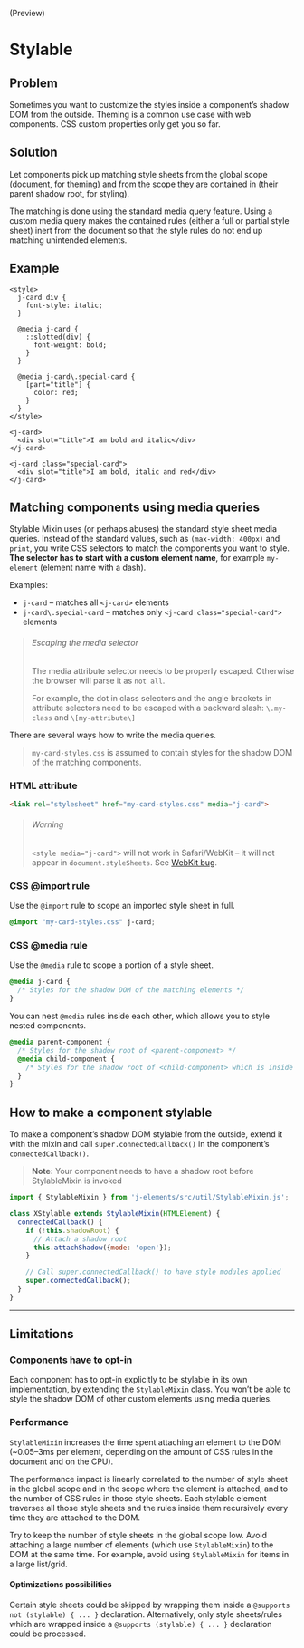 <!--imports
/node_modules/j-elements/src/components/Card.js
-->

<maturity-badge preview>(Preview)</maturity-badge>

# Stylable

## Problem

Sometimes you want to customize the styles inside a component’s shadow DOM from the outside. Theming is a common use case with web components. CSS custom properties only get you so far.

## Solution

Let components pick up matching style sheets from the global scope (document, for theming) and from the scope they are contained in (their parent shadow root, for styling).

The matching is done using the standard media query feature. Using a custom media query makes the contained rules (either a full or partial style sheet) inert from the document so that the style rules do not end up matching unintended elements.

## Example

```html,live
<style>
  j-card div {
    font-style: italic;
  }

  @media j-card {
    ::slotted(div) {
      font-weight: bold;
    }
  }

  @media j-card\.special-card {
    [part="title"] {
      color: red;
    }
  }
</style>

<j-card>
  <div slot="title">I am bold and italic</div>
</j-card>

<j-card class="special-card">
  <div slot="title">I am bold, italic and red</div>
</j-card>
```

## Matching components using media queries

Stylable Mixin uses (or perhaps abuses) the standard style sheet media queries. Instead of the standard values, such as `(max-width: 400px)` and `print`, you write CSS selectors to match the components you want to style. **The selector has to start with a custom element name**, for example `my-element` (element name with a dash).

Examples:

- `j-card` – matches all `<j-card>` elements
- `j-card\.special-card` – matches only `<j-card class="special-card">` elements

> ###### Escaping the media selector
> The media attribute selector needs to be properly escaped. Otherwise the browser will parse it as `not all`.
>
> For example, the dot in class selectors and the angle brackets in attribute selectors need to be escaped with a backward slash: `\.my-class` and `\[my-attribute\]`

There are several ways how to write the media queries.

> `my-card-styles.css` is assumed to contain styles for the shadow DOM of the matching components.

### HTML attribute

```html
<link rel="stylesheet" href="my-card-styles.css" media="j-card">
```
> ###### Warning
> `<style media="j-card">` will not work in Safari/WebKit – it will not appear in `document.styleSheets`. See [WebKit bug](https://bugs.webkit.org/show_bug.cgi?id=203073).

### CSS @import rule

Use the `@import` rule to scope an imported style sheet in full.

```css
@import "my-card-styles.css" j-card;
```

### CSS @media rule

Use the `@media` rule to scope a portion of a style sheet.

```css
@media j-card {
  /* Styles for the shadow DOM of the matching elements */
}
```

You can nest `@media` rules inside each other, which allows you to style nested components.

```css
@media parent-component {
  /* Styles for the shadow root of <parent-component> */
  @media child-component {
    /* Styles for the shadow root of <child-component> which is inside the shadow root of <parent-component> */
  }
}
```

## How to make a component stylable

To make a component’s shadow DOM stylable from the outside, extend it with the mixin and call `super.connectedCallback()` in the component’s `connectedCallback()`.

> **Note:** Your component needs to have a shadow root before StylableMixin is invoked

```javascript
import { StylableMixin } from 'j-elements/src/util/StylableMixin.js';

class XStylable extends StylableMixin(HTMLElement) {
  connectedCallback() {
    if (!this.shadowRoot) {
      // Attach a shadow root
      this.attachShadow({mode: 'open'});
    }

    // Call super.connectedCallback() to have style modules applied
    super.connectedCallback();
  }
}
```

---

## Limitations

### Components have to opt-in
Each component has to opt-in explicitly to be stylable in its own implementation, by extending the `StylableMixin` class. You won’t be able to style the shadow DOM of other custom elements using media queries.

### Performance
`StylableMixin` increases the time spent attaching an element to the DOM (~0.05–3ms per element, depending on the amount of CSS rules in the document and on the CPU).

The performance impact is linearly correlated to the number of style sheet in the global scope and in the scope where the element is attached, and to the number of CSS rules in those style sheets. Each stylable element traverses all those style sheets and the rules inside them recursively every time they are attached to the DOM.

Try to keep the number of style sheets in the global scope low. Avoid attaching a large number of elements (which use `StylableMixin`) to the DOM at the same time. For example, avoid using `StylableMixin` for items in a large list/grid.

#### Optimizations possibilities

Certain style sheets could be skipped by wrapping them inside a `@supports not (stylable) { ... }` declaration. Alternatively, only style sheets/rules which are wrapped inside a `@supports (stylable) { ... }` declaration could be processed.
